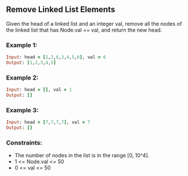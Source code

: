 ## Remove Linked List Elements

Given the head of a linked list and an integer val, remove all the nodes of the linked list that has Node.val == val, and return the new head.

### Example 1:
```ruby
Input: head = [1,2,6,3,4,5,6], val = 6
Output: [1,2,3,4,5]
```
### Example 2:
```ruby
Input: head = [], val = 1
Output: []
```
### Example 3:
```ruby
Input: head = [7,7,7,7], val = 7
Output: []
```
### Constraints:

- The number of nodes in the list is in the range [0, 10^4].
- 1 <= Node.val <= 50
- 0 <= val <= 50